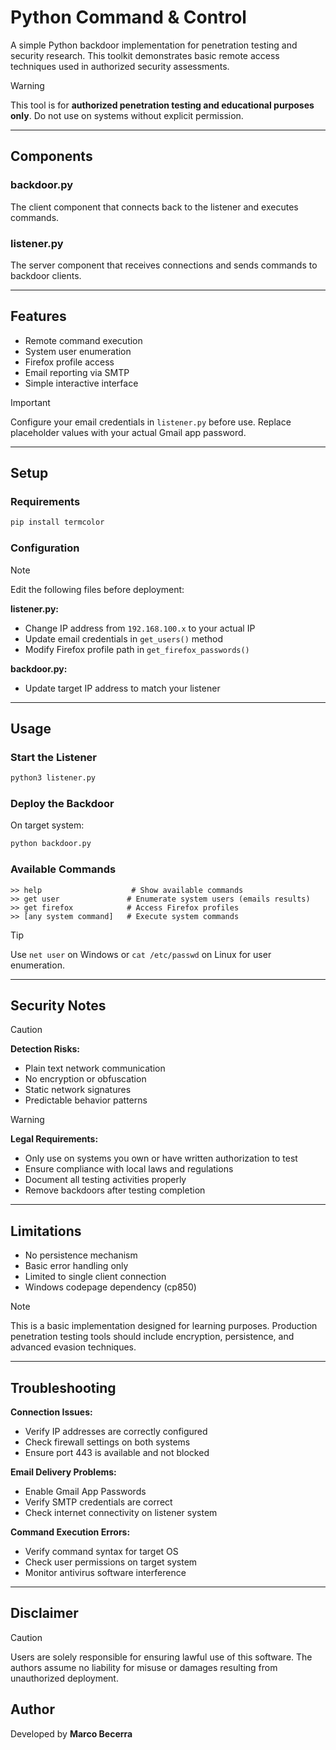# Python Command & Control

A simple Python backdoor implementation for penetration testing and security research. This toolkit demonstrates basic remote access techniques used in authorized security assessments.

> [!WARNING] 
> This tool is for **authorized penetration testing and educational purposes only**. Do not use on systems without explicit permission.

----------

## Components

### backdoor.py

The client component that connects back to the listener and executes commands.

### listener.py

The server component that receives connections and sends commands to backdoor clients.

----------

## Features

-   Remote command execution
-   System user enumeration
-   Firefox profile access
-   Email reporting via SMTP
-   Simple interactive interface

> [!IMPORTANT] 
> Configure your email credentials in `listener.py` before use. Replace placeholder values with your actual Gmail app password.

----------

## Setup

### Requirements

```bash
pip install termcolor
```

### Configuration

> [!NOTE]
> Edit the following files before deployment:

**listener.py:**

-   Change IP address from `192.168.100.x` to your actual IP
-   Update email credentials in `get_users()` method
-   Modify Firefox profile path in `get_firefox_passwords()`

**backdoor.py:**

-   Update target IP address to match your listener

----------

## Usage

### Start the Listener

```bash
python3 listener.py
```

### Deploy the Backdoor

On target system:

```bash
python backdoor.py
```

### Available Commands

```
>> help                    # Show available commands
>> get user               # Enumerate system users (emails results)
>> get firefox            # Access Firefox profiles  
>> [any system command]   # Execute system commands
```

> [!TIP] 
> Use `net user` on Windows or `cat /etc/passwd` on Linux for user enumeration.

----------

## Security Notes

> [!CAUTION] 
> **Detection Risks:**
> 
> -   Plain text network communication
> -   No encryption or obfuscation
> -   Static network signatures
> -   Predictable behavior patterns

> [!WARNING] 
> **Legal Requirements:**
> 
> -   Only use on systems you own or have written authorization to test
> -   Ensure compliance with local laws and regulations
> -   Document all testing activities properly
> -   Remove backdoors after testing completion

----------

## Limitations

-   No persistence mechanism
-   Basic error handling only
-   Limited to single client connection
-   Windows codepage dependency (cp850)

> [!NOTE] 
> This is a basic implementation designed for learning purposes. Production penetration testing tools should include encryption, persistence, and advanced evasion techniques.

----------

## Troubleshooting

**Connection Issues:**

-   Verify IP addresses are correctly configured
-   Check firewall settings on both systems
-   Ensure port 443 is available and not blocked

**Email Delivery Problems:**

-   Enable Gmail App Passwords
-   Verify SMTP credentials are correct
-   Check internet connectivity on listener system

**Command Execution Errors:**

-   Verify command syntax for target OS
-   Check user permissions on target system
-   Monitor antivirus software interference

----------

## Disclaimer

> [!CAUTION] 
> Users are solely responsible for ensuring lawful use of this software. The authors assume no liability for misuse or damages resulting from unauthorized deployment.

## Author

Developed by **Marco Becerra**
